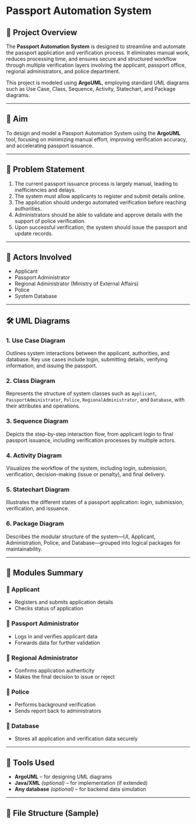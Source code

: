 # Passport Automation System

## 📌 Project Overview

The **Passport Automation System** is designed to streamline and automate the passport application and verification process. It eliminates manual work, reduces processing time, and ensures secure and structured workflow through multiple verification layers involving the applicant, passport office, regional administrators, and police department.

This project is modeled using **ArgoUML**, employing standard UML diagrams such as Use Case, Class, Sequence, Activity, Statechart, and Package diagrams.

---

## 🎯 Aim

To design and model a Passport Automation System using the **ArgoUML** tool, focusing on minimizing manual effort, improving verification accuracy, and accelerating passport issuance.

---

## 🧩 Problem Statement

1. The current passport issuance process is largely manual, leading to inefficiencies and delays.
2. The system must allow applicants to register and submit details online.
3. The application should undergo automated verification before reaching authorities.
4. Administrators should be able to validate and approve details with the support of police verification.
5. Upon successful verification, the system should issue the passport and update records.

---

## 👥 Actors Involved

- Applicant
- Passport Administrator
- Regional Administrator (Ministry of External Affairs)
- Police
- System Database

---

## 🛠 UML Diagrams

### 1. **Use Case Diagram**
Outlines system interactions between the applicant, authorities, and database. Key use cases include login, submitting details, verifying information, and issuing the passport.

### 2. **Class Diagram**
Represents the structure of system classes such as `Applicant`, `PassportAdministrator`, `Police`, `RegionalAdministrator`, and `Database`, with their attributes and operations.

### 3. **Sequence Diagram**
Depicts the step-by-step interaction flow, from applicant login to final passport issuance, including verification processes by multiple actors.

### 4. **Activity Diagram**
Visualizes the workflow of the system, including login, submission, verification, decision-making (issue or penalty), and final delivery.

### 5. **Statechart Diagram**
Illustrates the different states of a passport application: login, submission, verification, and issuance.

### 6. **Package Diagram**
Describes the modular structure of the system—UI, Applicant, Administration, Police, and Database—grouped into logical packages for maintainability.

---

## 🧾 Modules Summary

### 🔹 Applicant
- Registers and submits application details
- Checks status of application

### 🔹 Passport Administrator
- Logs in and verifies applicant data
- Forwards data for further validation

### 🔹 Regional Administrator
- Confirms application authenticity
- Makes the final decision to issue or reject

### 🔹 Police
- Performs background verification
- Sends report back to administrators

### 🔹 Database
- Stores all application and verification data securely

---

## 🧰 Tools Used

- **ArgoUML** – for designing UML diagrams
- **Java/XML** *(optional)* – for implementation (if extended)
- **Any database** *(optional)* – for backend data simulation

---

## 📂 File Structure (Sample)

